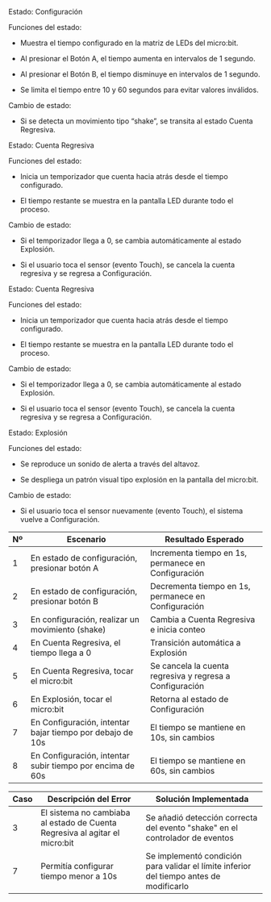 Estado: Configuración

Funciones del estado:

* Muestra el tiempo configurado en la matriz de LEDs del micro:bit.

* Al presionar el Botón A, el tiempo aumenta en intervalos de 1 segundo.

* Al presionar el Botón B, el tiempo disminuye en intervalos de 1 segundo.

* Se limita el tiempo entre 10 y 60 segundos para evitar valores inválidos.

Cambio de estado:

* Si se detecta un movimiento tipo “shake”, se transita al estado Cuenta Regresiva.

Estado: Cuenta Regresiva

Funciones del estado:

* Inicia un temporizador que cuenta hacia atrás desde el tiempo configurado.

* El tiempo restante se muestra en la pantalla LED durante todo el proceso.

Cambio de estado:

* Si el temporizador llega a 0, se cambia automáticamente al estado Explosión.

* Si el usuario toca el sensor (evento Touch), se cancela la cuenta regresiva y se regresa a Configuración.

Estado: Cuenta Regresiva

Funciones del estado:

* Inicia un temporizador que cuenta hacia atrás desde el tiempo configurado.

* El tiempo restante se muestra en la pantalla LED durante todo el proceso.

Cambio de estado:

* Si el temporizador llega a 0, se cambia automáticamente al estado Explosión.

* Si el usuario toca el sensor (evento Touch), se cancela la cuenta regresiva y se regresa a Configuración.

Estado: Explosión

Funciones del estado:

* Se reproduce un sonido de alerta a través del altavoz.

* Se despliega un patrón visual tipo explosión en la pantalla del micro:bit.

Cambio de estado:

* Si el usuario toca el sensor nuevamente (evento Touch), el sistema vuelve a Configuración.

| Nº | Escenario                                                 | Resultado Esperado                                       |
| -- | --------------------------------------------------------- | -------------------------------------------------------- |
| 1  | En estado de configuración, presionar botón A             | Incrementa tiempo en 1s, permanece en Configuración      |
| 2  | En estado de configuración, presionar botón B             | Decrementa tiempo en 1s, permanece en Configuración      |
| 3  | En configuración, realizar un movimiento (shake)          | Cambia a Cuenta Regresiva e inicia conteo                |
| 4  | En Cuenta Regresiva, el tiempo llega a 0                  | Transición automática a Explosión                        |
| 5  | En Cuenta Regresiva, tocar el micro\:bit                  | Se cancela la cuenta regresiva y regresa a Configuración |
| 6  | En Explosión, tocar el micro\:bit                         | Retorna al estado de Configuración                       |
| 7  | En Configuración, intentar bajar tiempo por debajo de 10s | El tiempo se mantiene en 10s, sin cambios                |
| 8  | En Configuración, intentar subir tiempo por encima de 60s | El tiempo se mantiene en 60s, sin cambios                |



| Caso | Descripción del Error                                                        | Solución Implementada                                                                   |
| ---- | ---------------------------------------------------------------------------- | --------------------------------------------------------------------------------------- |
| 3    | El sistema no cambiaba al estado de Cuenta Regresiva al agitar el micro\:bit | Se añadió detección correcta del evento "shake" en el controlador de eventos            |
| 7    | Permitía configurar tiempo menor a 10s                                       | Se implementó condición para validar el límite inferior del tiempo antes de modificarlo |













